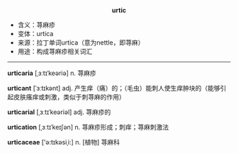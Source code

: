 
**<center>urtic</center>**

- <span class="definition">含义：荨麻疹</span>
- <span class="definition">变体：urtica</span>
- <span class="definition">来源：拉丁单词urtica（意为nettle，即荨麻）</span>
- <span class="definition">用途：构成荨麻疹相关词汇</span>


---


<span class="vocabulary">**urticaria**</span> [ˌɜːtɪˈkeəriə] n. 荨麻疹

<span class="vocabulary">**urticant**</span> [ˈɜːtɪkənt] adj. 产生痒（痛）的；（毛虫）能刺人使生痒肿块的（能够引起皮肤瘙痒或刺激，类似于刺荨麻的作用）

<span class="vocabulary">**urticarial**</span> [ˌɜːtɪˈkeəriəl] adj. 荨麻疹的

<span class="vocabulary">**urtication**</span> [ˌɜːtɪˈkeɪʃən] n. 荨麻疹形成；刺痒；荨麻刺激法

<span class="vocabulary">**urticaceae**</span> ['ə:tɪkəsiˌi:] n. [植物] 荨麻科


